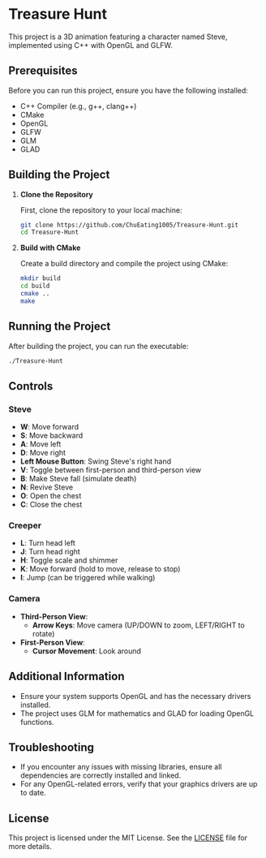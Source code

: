 # Treasure Hunt

This project is a 3D animation featuring a character named Steve, implemented using C++ with OpenGL and GLFW.

## Prerequisites

Before you can run this project, ensure you have the following installed:

- C++ Compiler (e.g., g++, clang++)
- CMake
- OpenGL
- GLFW
- GLM
- GLAD

## Building the Project

1. **Clone the Repository**

   First, clone the repository to your local machine:

   ```bash
   git clone https://github.com/ChuEating1005/Treasure-Hunt.git
   cd Treasure-Hunt
   ```
   
2. **Build with CMake**

   Create a build directory and compile the project using CMake:

   ```bash
   mkdir build
   cd build
   cmake ..
   make
   ```


## Running the Project

After building the project, you can run the executable:
```bash
./Treasure-Hunt
```

## Controls

### Steve

- **W**: Move forward
- **S**: Move backward
- **A**: Move left
- **D**: Move right
- **Left Mouse Button**: Swing Steve's right hand
- **V**: Toggle between first-person and third-person view
- **B**: Make Steve fall (simulate death)
- **N**: Revive Steve
- **O**: Open the chest
- **C**: Close the chest

### Creeper

- **L**: Turn head left
- **J**: Turn head right
- **H**: Toggle scale and shimmer
- **K**: Move forward (hold to move, release to stop)
- **I**: Jump (can be triggered while walking)

### Camera

- **Third-Person View**:
  - **Arrow Keys**: Move camera (UP/DOWN to zoom, LEFT/RIGHT to rotate)
- **First-Person View**:
  - **Cursor Movement**: Look around

## Additional Information

- Ensure your system supports OpenGL and has the necessary drivers installed.
- The project uses GLM for mathematics and GLAD for loading OpenGL functions.

## Troubleshooting

- If you encounter any issues with missing libraries, ensure all dependencies are correctly installed and linked.
- For any OpenGL-related errors, verify that your graphics drivers are up to date.

## License

This project is licensed under the MIT License. See the [LICENSE](LICENSE) file for more details.
